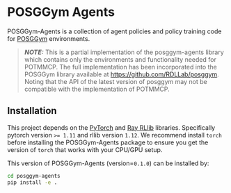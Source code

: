 # POSGGym Agents

POSGGym-Agents is a collection of agent policies and policy training code for [POSGGym](https://github.com/RDLLab/posggym) environments. 

> **_NOTE:_** This is a partial implementation of the posggym-agents library which contains only the environments and functionality needed for POTMMCP. The full implementation has been incorporated into the POSGGym library available at <https://github.com/RDLLab/posggym>. Noting that the API of the latest version of posggym may not be compatible with the implementation of POTMMCP.


## Installation

This project depends on the [PyTorch](https://pytorch.org/) and [Ray RLlib](https://docs.ray.io/en/releases-1.12.0/rllib/index.html) libraries. Specifically pytorch version `>= 1.11` and rllib version `1.12`. We recommend install `torch` before installing the POSGGym-Agents package to ensure you get the version of `torch` that works with your CPU/GPU setup.

This version of POSGGym-Agents (version=`0.1.0`) can be installed by:

```bash
cd posggym-agents
pip install -e .
```
